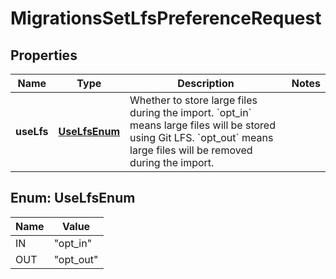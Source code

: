 

# MigrationsSetLfsPreferenceRequest


## Properties

| Name | Type | Description | Notes |
|------------ | ------------- | ------------- | -------------|
|**useLfs** | [**UseLfsEnum**](#UseLfsEnum) | Whether to store large files during the import. &#x60;opt_in&#x60; means large files will be stored using Git LFS. &#x60;opt_out&#x60; means large files will be removed during the import. |  |



## Enum: UseLfsEnum

| Name | Value |
|---- | -----|
| IN | &quot;opt_in&quot; |
| OUT | &quot;opt_out&quot; |



